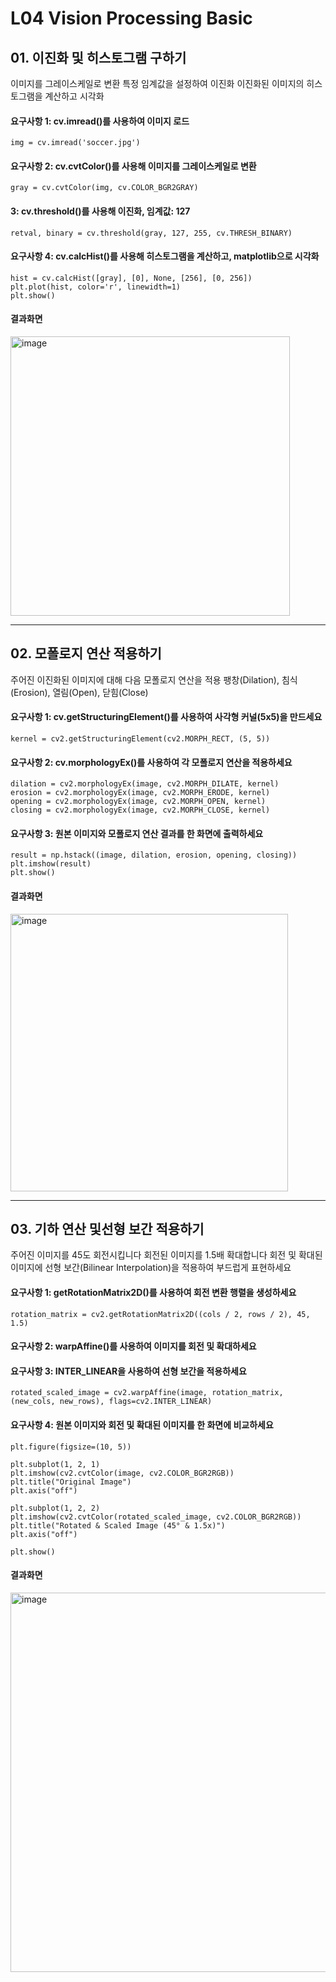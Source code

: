 # L04 Vision Processing Basic

## 01. 이진화 및 히스토그램 구하기
이미지를 그레이스케일로 변환
특정 임계값을 설정하여 이진화
이진화된 이미지의 히스토그램을 계산하고 시각화
#### 요구사항 1: cv.imread()를 사용하여 이미지 로드
    img = cv.imread('soccer.jpg')
#### 요구사항 2: cv.cvtColor()를 사용해 이미지를 그레이스케일로 변환
    gray = cv.cvtColor(img, cv.COLOR_BGR2GRAY)
#### 3: cv.threshold()를 사용해 이진화, 임계값: 127
    retval, binary = cv.threshold(gray, 127, 255, cv.THRESH_BINARY)
#### 요구사항 4: cv.calcHist()를 사용해 히스토그램을 계산하고, matplotlib으로 시각화
    hist = cv.calcHist([gray], [0], None, [256], [0, 256])
    plt.plot(hist, color='r', linewidth=1)
    plt.show()
#### 결과화면
<img width="447" alt="image" src="https://github.com/user-attachments/assets/828c0c06-b0d5-46a2-804f-f159fb466816" />

---

## 02. 모폴로지 연산 적용하기
주어진 이진화된 이미지에 대해 다음 모폴로지 연산을 적용
팽창(Dilation), 침식(Erosion), 열림(Open), 닫힘(Close)
#### 요구사항 1: cv.getStructuringElement()를 사용하여 사각형 커널(5x5)을 만드세요
    kernel = cv2.getStructuringElement(cv2.MORPH_RECT, (5, 5))
#### 요구사항 2: cv.morphologyEx()를 사용하여 각 모폴로지 연산을 적용하세요
    dilation = cv2.morphologyEx(image, cv2.MORPH_DILATE, kernel)
    erosion = cv2.morphologyEx(image, cv2.MORPH_ERODE, kernel)
    opening = cv2.morphologyEx(image, cv2.MORPH_OPEN, kernel)
    closing = cv2.morphologyEx(image, cv2.MORPH_CLOSE, kernel)
#### 요구사항 3: 원본 이미지와 모폴로지 연산 결과를 한 화면에 출력하세요
    result = np.hstack((image, dilation, erosion, opening, closing))
    plt.imshow(result)
    plt.show()
#### 결과화면
<img width="444" alt="image" src="https://github.com/user-attachments/assets/a6defb45-4c3e-4929-90fd-3b115d21d8af" />

---

## 03. 기하 연산 및선형 보간 적용하기
주어진 이미지를 45도 회전시킵니다
회전된 이미지를 1.5배 확대합니다
회전 및 확대된 이미지에 선형 보간(Bilinear Interpolation)을 적용하여 부드럽게 표현하세요
#### 요구사항 1: getRotationMatrix2D()를 사용하여 회전 변환 행렬을 생성하세요
    rotation_matrix = cv2.getRotationMatrix2D((cols / 2, rows / 2), 45, 1.5)
#### 요구사항 2: warpAffine()를 사용하여 이미지를 회전 및 확대하세요
#### 요구사항 3: INTER_LINEAR을 사용하여 선형 보간을 적용하세요
    rotated_scaled_image = cv2.warpAffine(image, rotation_matrix, (new_cols, new_rows), flags=cv2.INTER_LINEAR)
#### 요구사항 4: 원본 이미지와 회전 및 확대된 이미지를 한 화면에 비교하세요
    plt.figure(figsize=(10, 5))

    plt.subplot(1, 2, 1)
    plt.imshow(cv2.cvtColor(image, cv2.COLOR_BGR2RGB))
    plt.title("Original Image")
    plt.axis("off")

    plt.subplot(1, 2, 2)
    plt.imshow(cv2.cvtColor(rotated_scaled_image, cv2.COLOR_BGR2RGB))
    plt.title("Rotated & Scaled Image (45° & 1.5x)")
    plt.axis("off")

    plt.show()
#### 결과화면
<img width="607" alt="image" src="https://github.com/user-attachments/assets/eafcfbce-9836-4d83-9d3f-67b486bd06f4" />
